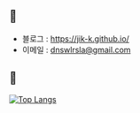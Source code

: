 ## 📌

- 블로그 : <https://jik-k.github.io/>
- 이메일 : <dnswlrsla@gmail.com>

## 📌
[![Top Langs](https://github-readme-stats.vercel.app/api/top-langs/?username=JIK-K&layout=compact)](https://github.com/anuraghazra/github-readme-stats)
    
